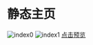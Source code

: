 # 静态主页
![index0](https://user-images.githubusercontent.com/83525153/206666822-180fa21a-3a62-4bae-91e0-c4bfd19a088e.png)
![index1](https://user-images.githubusercontent.com/83525153/206666850-d196734c-3b3a-40a6-a20c-71cc78dada81.jpg)
<a href='https://web-cooler.github.io'>点击预览</a>
